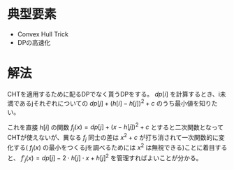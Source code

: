  # 典型要素

* Convex Hull Trick
* DPの高速化

# 解法

CHTを適用するために配るDPでなく貰うDPをする。 $dp[i]$ を計算するとき、i未満であるjそれぞれについての $dp[j] + (h[i]-h[j])^2 + c$ のうち最小値を知りたい。

これを直接 $h[i]$ の関数 $f_j(x) = dp[j] + (x-h[j])^2 + c$ とすると二次関数となってCHTが使えないが、異なる $f_j$ 同士の差は $x^2 + c$ が打ち消されて一次関数的に変化する( $f_j(x)$ の最小をつくるjを調べるためには $x^2$ は無視できる)ことに着目すると、 $f'_j(x) = dp[j] -2 \cdot h[j] \cdot x + h[j]^2$ を管理すればよいことが分かる。
